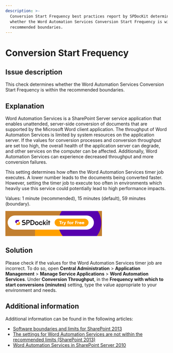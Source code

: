 ```yaml
---
description: >-
  Conversion Start Frequency best practices report by SPDocKit determines
  whether the Word Automation Services Conversion Start Frequency is within the
  recommended boundaries.
---
```


# Conversion Start Frequency

## Issue description

This check determines whether the Word Automation Services Conversion Start Frequency is within the recommended boundaries.

## Explanation

Word Automation Services is a SharePoint Server service application that enables unattended, server-side conversion of documents that are supported by the Microsoft Word client application. The throughput of Word Automation Services is limited by system resources on the application server. If the values for conversion processes and conversion throughput are set too high, the overall health of the application server can degrade, and other services on the computer can be affected. Additionally, Word Automation Services can experience decreased throughput and more conversion failures.

This setting determines how often the Word Automation Services timer job executes. A lower number leads to the documents being converted faster. However, setting the timer job to execute too often in environments which heavily use this service could potentially lead to high performance impacts.

Values: 1 minute (recommended), 15 minutes (default), 59 minutes (boundary).

[![Download SPDocKit](../../../.gitbook/assets/spdockit-download.png)](http://bit.ly/2US0Zna)

## Solution

Please check if the values for the Word Automation Services timer job are incorrect. To do so, open **Central Administration** > **Application Management** > **Manage Service Applications** > **Word Automation Services**. Under **Conversion Throughput**, in the **Frequency with which to start conversions (minutes)** setting, type the value appropriate to your environment and needs.

## Additional information

Additional information can be found in the following articles:

* [Software boundaries and limits for SharePoint 2013](https://learn.microsoft.com/en-us/sharepoint/install/software-boundaries-and-limits)
* [The settings for Word Automation Services are not within the recommended limits (SharePoint 2013)](https://technet.microsoft.com/en-us/library/hh487292.aspx)
* [Word Automation Services in SharePoint Server 2010](https://msdn.microsoft.com/en-us/library/ee558278\(v=office.14\).aspx)
